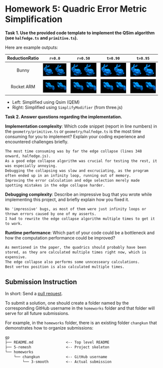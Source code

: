 # Homework 5: Quadric Error Metric Simplification

**Task 1. Use the provided code template to implement the QSim algorithm (see `halfedge.ts` and `primitive.ts`).**

Here are example outputs:

|ReductionRatio|`r=0.0`|`r=0.50`|`t=0.90`|`t=0.95`|
|:--:|:--:|:--:|:--:|:--:|
|Bunny|![](./assets/bunny-0.png)|![](./assets/bunny-50.png)|![](./assets/bunny-90.png)|![](./assets/bunny-95.png)|
|Rocket ARM|![](./assets/arm-0.png)|![](./assets/arm-50.png)|![](./assets/arm-90.png)|![](./assets/arm-95.png)|

- Left: Simplified using Qsim (QEM)
- Right: Simplified using `SimplifyModifier` (from three.js)

**Task 2. Answer questions regarding the implementation.**

**Implementation complexity**: Which code snippet (report in line numbers) in the `geometry/primitive.ts` or `geometry/halfedge.ts` is the most time consuming for you to implement? Explain your coding experience and encountered challenges briefly.

```
The most time consuming was by far the edge collapse (lines 348 onward, halfedge.js). 
As a good edge collapse algorithm was crucial for testing the rest, it was especially annoying.
Debugging the collapsing was slow and excruciating, as the program often ended up in an infinity loop, running out of memory.
Improving the error calculation and edge selection merely made spotting mistakes in the edge collapse harder.
```

**Debugging complexity**: Describe an impressive bug that you wrote while implementing this project, and briefly explain how you fixed it.

```
No 'impressive' bugs, as most of them were just infinity loops or thrown errors caused by one of my asserts.
I had to rewrite the edge collapse algorithm multiple times to get it to work.
```

**Runtime performance**: Which part of your code could be a bottleneck and how the computation performance could be improved?

```
As mentioned in the paper, the quadrics should probably have been stored, as they are calculated multiple times right now, which is expensive.
The edge collapse also performs some unncesseary calculations.
Best vertex position is also calculated multiple times.
```

## Submission Instruction

In short: Send a [pull request](https://github.com/mimuc/gp/pulls).

To submit a solution, one should create a folder named by the corresponding GitHub username in the `homeworks` folder and that folder will serve for all future submissions.

For example, in the `homeworks` folder, there is an existing folder `changkun`
that demonstrates how to organize submissions:

```
gp
├── README.md               <-- Top level README
├── 5-remesh                <-- Project skeleton
└── homeworks
    └── changkun            <-- GitHub username
        └── 3-smooth        <-- Actual submission
```
